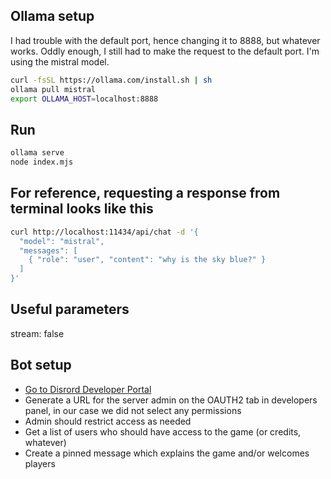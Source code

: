 ## Ollama setup

I had trouble with the default port, hence changing it to 8888, but whatever works. Oddly enough, I still had to make the request to the default port. I'm using the mistral model.

```bash
curl -fsSL https://ollama.com/install.sh | sh
ollama pull mistral
export OLLAMA_HOST=localhost:8888
```

## Run
```bash
ollama serve
node index.mjs
```

## For reference, requesting a response from terminal looks like this

```bash
curl http://localhost:11434/api/chat -d '{
  "model": "mistral",
  "messages": [
    { "role": "user", "content": "why is the sky blue?" }
  ]
}'
```

## Useful parameters
stream: false

## Bot setup
+ [Go to Disrord Developer Portal](https://discord.com/developers/applications)
+ Generate a URL for the server admin on the OAUTH2 tab in developers panel, in our case we did not select any permissions
+ Admin should restrict access as needed
+ Get a list of users who should have access to the game (or credits, whatever)
+ Create a pinned message which explains the game and/or welcomes players